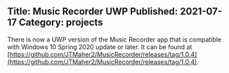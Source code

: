 ﻿Title: Music Recorder UWP
Published: 2021-07-17
Category: projects
---
There is now a UWP version of the Music Recorder app that is compatible with Windows 10 Spring 2020 update or later. It can be found at [https://github.com/JTMaher2/MusicRecorder/releases/tag/1.0.4](https://github.com/JTMaher2/MusicRecorder/releases/tag/1.0.4).